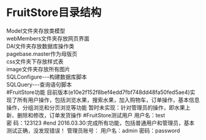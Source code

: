 # FruitStore目录结构
Model文件夹存放类模型<br/>
webMembers文件夹存放网页界面<br/>
DAl文件夹存放数据库操作类<br/>
pagebase.master作为母版页<br/>
css文件夹下存放样式表<br/>
image文件夹存放所有图片<br/>
SQLConfigure---构建数据库脚本<br/>
SQLQuery---查询语句脚本<br/>
#FruitStore功能
目前版本(e10e2f152f8bef4edd7fbf748dd48fa50fed5ae4)实现了所有用户操作，包括浏览水果，搜索水果，加入购物车，订单操作，基本信息操作，分组浏览和分页浏览等功能
暂时未实现：针对管理员的操作，即水果上新、删除和修改，订单发货操作
#FruitStore测试用户
用户名：test <br/>
密  码：123123
#end
2016.03.30:完成所有功能，包括普通用户和管理员，基本测试正确，没发现错误！
管理员账号：
用户名：admin
密码：password

